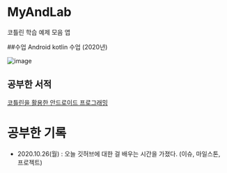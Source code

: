 # MyAndLab
코틀린 학습 예제 모음 앱

##수업
Android kotlin 수업 (2020년)

![image](https://user-images.githubusercontent.com/1307187/97160789-324d0480-17c0-11eb-9c6a-781e5d636194.png)

## 공부한 서적 
[코틀린을 활용한 안드로이드 프로그래밍](http://www.yes24.com/Product/Goods/90689034?OzSrank=20)

# 공부한 기록
 * 2020.10.26(월) : 오늘 깃허브에 대한 걸 배우는 시간을 가졌다. (이슈, 마일스톤, 프로젝트)
